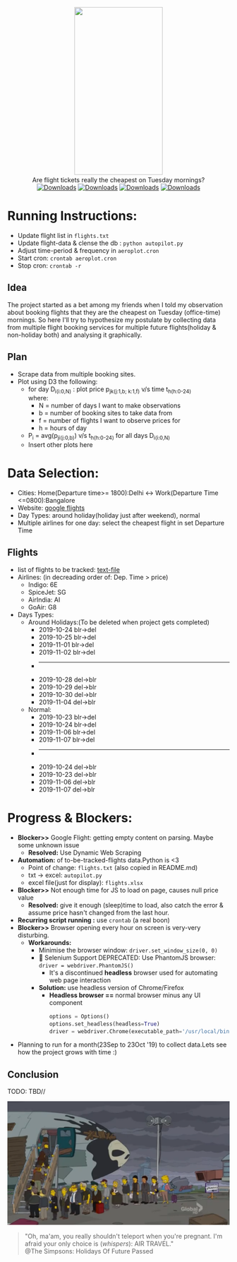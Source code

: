 <p align="center">

<img src="https://vignette.wikia.nocookie.net/gravityfalls/images/8/83/Soos_appearance.png/revision/latest?cb=20150915080601" data-canonical-src="soos" width="200" height="380" />
<br>
Are flight tickets really the cheapest on Tuesday mornings?<br>
<a href="https://github.com/aayush4vedi/Aeroplot"><img src="https://img.shields.io/badge/version-0.1-f39f37" alt="Downloads"></a>
<a href="https://github.com/aayush4vedi/Aeroplot"><img src="https://img.shields.io/badge/Made With-python-1abc9c" alt="Downloads"></a>
<a href="https://github.com/aayush4vedi/Aeroplot"><img src="https://img.shields.io/badge/Made With-D3.js-yellow" alt="Downloads"></a>
<a href="https://github.com/aayush4vedi/Aeroplot"><img src="https://img.shields.io/badge/Made With-<3-red" alt="Downloads"></a>
</p>

# Running Instructions:
* Update flight list in `flights.txt`
* Update flight-data & clense the db : `python autopilot.py`
* Adjust time-period & frequency in `aeroplot.cron`
* Start cron: `crontab aeroplot.cron`
* Stop cron: `crontab -r`


## Idea
The project started as a bet among my friends when I told my observation about booking flights that they are the cheapest on Tuesday (office-time) mornings. So here I'll try to hypothesize my postulate by collecting data from multiple flight booking services for multiple future flights(holiday & non-holiday both) and analysing it graphically.


## Plan
* Scrape data from multiple booking sites.
* Plot using D3 the following:
    * for day D<sub>i(i:0,N)</sub> :  plot price p<sub>jk(j:1,b; k:1,f)</sub> v/s time t<sub>h(h:0-24)</sub>
        <br>where: 
        * N = number of days I want to make observations
        * b = number of booking sites to take data from
        * f = number of flights I want to observe prices for
        * h = hours of day
    * P<sub>i</sub> = avg(p<sub>ji(j:0,b)</sub>) v/s t<sub>h(h:0-24)</sub> for all days D<sub>i(i:0,N)</sub>
    * Insert other plots here

# Data Selection:
* Cities: Home(Departure time>= 1800):Delhi <-> Work(Departure Time <=0800):Bangalore
* Website: [google flights](www.google.com/flights)
* Day Types: around holiday(holiday just after weekend), normal
* Multiple airlines for one day: select the cheapest flight in set Departure Time

## Flights
* list of flights to be tracked: [text-file](https://github.com/aayush4vedi/Aeroplot/blob/master/flights.txt)
* Airlines: (in decreading order of: Dep. Time > price)
    * Indigo:     6E
    * SpiceJet:   SG
    * AirIndia:   AI
    * GoAir:      G8
* Days Types:
    * Around Holidays:(To be deleted when project gets completed)
        * 2019-10-24 blr->del
        * 2019-10-25 blr->del
        * 2019-11-01 blr->del
        * 2019-11-02 blr->del
        * ----
        * 2019-10-28 del->blr
        * 2019-10-29 del->blr
        * 2019-10-30 del->blr
        * 2019-11-04 del->blr
    * Normal:
        * 2019-10-23 blr->del
        * 2019-10-24 blr->del
        * 2019-11-06 blr->del
        * 2019-11-07 blr->del
        * ----
        * 2019-10-24 del->blr
        * 2019-10-23 del->blr
        * 2019-11-06 del->blr
        * 2019-11-07 del->blr

# Progress & Blockers:
* **Blocker>>** Google Flight: getting empty content on parsing. Maybe some unknown issue
    * **Resolved:** Use Dynamic Web Scraping
* **Automation:** of to-be-tracked-flights data.Python is <3
    * Point of change: `flights.txt` (also copied in README.md)
    * txt -> excel: `autopilot.py`
    * excel file(just for display): `flights.xlsx`
* **Blocker>>** Not enough time for JS to load on page, causes null price value
    * **Resolved:** give it enough (sleep)time to load, also catch the error & assume price hasn't changed from the last hour.
* **Recurring script running :** use `crontab` (a real boon) 
* **Blocker>>** Browser opening every hour on screen is very-very disturbing.
    * **Workarounds:**
        * Minimise the browser window: `driver.set_window_size(0, 0)`
        * :no_entry_sign: Selenium Support DEPRECATED: Use PhantomJS browser: `driver = webdriver.PhantomJS()`
            * It's a discontinued **headless** browser used for automating web page interaction
        * **Solution:** use headless version of Chrome/Firefox
            * **Headless browser ==** normal browser minus any UI component
                ```py
                options = Options()
                options.set_headless(headless=True)
                driver = webdriver.Chrome(executable_path='/usr/local/bin/chromedriver',options=options)
                ```
* Planning to run for a month(23Sep to 23Oct '19) to collect data.Lets see how the project grows with time :) 



## Conclusion
TODO: TBD//
 

![picture alt](./media/future-plane.png)
> "Oh, ma'am, you really shouldn't teleport when you're pregnant. I'm afraid your only choice is (*whispers*): AIR TRAVEL." <br>@The Simpsons: Holidays Of Future Passed










